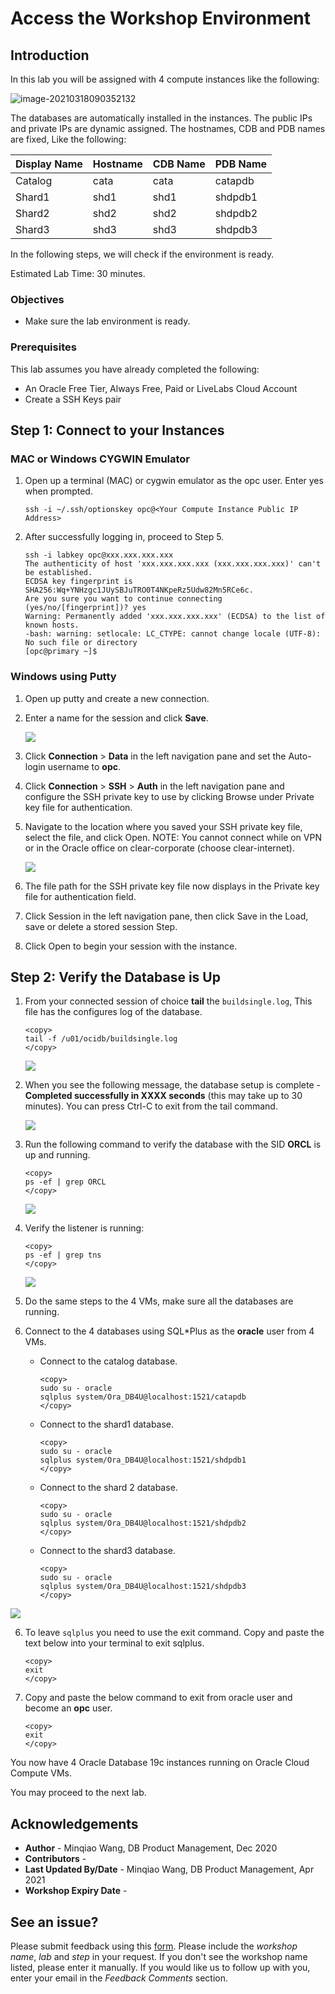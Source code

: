 # Access the Workshop Environment

## Introduction

In this lab you will be assigned with 4 compute instances like the following:

![image-20210318090352132](images/image-20210318090352132.png)

The databases are automatically installed in the instances. The public IPs and private IPs are dynamic assigned. The hostnames, CDB and PDB names are fixed, Like the following:

| Display Name | Hostname | CDB Name | PDB Name |
| ------------ | -------- | -------- | -------- |
| Catalog      | cata     | cata     | catapdb  |
| Shard1       | shd1     | shd1     | shdpdb1  |
| Shard2       | shd2     | shd2     | shdpdb2  |
| Shard3       | shd3     | shd3     | shdpdb3  |

In the following steps, we will check if  the environment is ready.

Estimated Lab Time: 30 minutes.

### Objectives

-   Make sure the lab environment is ready.

### Prerequisites

This lab assumes you have already completed the following:
- An Oracle Free Tier, Always Free, Paid or LiveLabs Cloud Account
- Create a SSH Keys pair



## **Step 1:** Connect to your Instances

### MAC or Windows CYGWIN Emulator

1.  Open up a terminal (MAC) or cygwin emulator as the opc user.  Enter yes when prompted.

    ````
    ssh -i ~/.ssh/optionskey opc@<Your Compute Instance Public IP Address>
    ````

2. After successfully logging in, proceed to Step 5.

    ```
    ssh -i labkey opc@xxx.xxx.xxx.xxx
    The authenticity of host 'xxx.xxx.xxx.xxx (xxx.xxx.xxx.xxx)' can't be established.
    ECDSA key fingerprint is SHA256:Wq+YNHzgc1JUySBJuTRO0T4NKpeRz5Udw82Mn5RCe6c.
    Are you sure you want to continue connecting (yes/no/[fingerprint])? yes
    Warning: Permanently added 'xxx.xxx.xxx.xxx' (ECDSA) to the list of known hosts.
    -bash: warning: setlocale: LC_CTYPE: cannot change locale (UTF-8): No such file or directory
    [opc@primary ~]$ 
    ```

    

### Windows using Putty

1.  Open up putty and create a new connection.

2.  Enter a name for the session and click **Save**.

    ![](./images/putty-setup.png " ")

3.  Click **Connection** > **Data** in the left navigation pane and set the Auto-login username to **opc**.

4.  Click **Connection** > **SSH** > **Auth** in the left navigation pane and configure the SSH private key to use by clicking Browse under Private key file for authentication.

5.  Navigate to the location where you saved your SSH private key file, select the file, and click Open.  NOTE:  You cannot connect while on VPN or in the Oracle office on clear-corporate (choose clear-internet).

    ![](./images/putty-auth.png " ")

6.  The file path for the SSH private key file now displays in the Private key file for authentication field.

7.  Click Session in the left navigation pane, then click Save in the Load, save or delete a stored session Step.

8.  Click Open to begin your session with the instance.

## **Step 2:** Verify the Database is Up

1.  From your connected session of choice **tail** the `buildsingle.log`, This file has the configures log of the database.

    ````
    <copy>
    tail -f /u01/ocidb/buildsingle.log
    </copy>
    ````
    ![](./images/tailOfBuildDBInstanceLog.png " ")

2.  When you see the following message, the database setup is complete - **Completed successfully in XXXX seconds** (this may take up to 30 minutes). You can press Ctrl-C to exit from the tail command.

    ![](./images/tailOfBuildDBInstanceLog_finished.png " ")

3.  Run the following command to verify the database with the SID **ORCL** is up and running.

    ````
    <copy>
    ps -ef | grep ORCL
    </copy>
    ````

    ![](./images/pseforcl.png " ")

4. Verify the listener is running:

    ````
    <copy>
    ps -ef | grep tns
    </copy>
    ````

    ![](./images/pseftns.png " ")

5.  Do the same steps to the 4 VMs, make sure all the databases are running. 

6. Connect to the 4 databases using SQL*Plus as the **oracle** user from 4 VMs.

    - Connect to the catalog database.

       ```
       <copy>
       sudo su - oracle
       sqlplus system/Ora_DB4U@localhost:1521/catapdb
       </copy>
       ```

       

    - Connect to the shard1 database.

       ```
       <copy>
       sudo su - oracle
       sqlplus system/Ora_DB4U@localhost:1521/shdpdb1
       </copy>
       ```

       

    - Connect to the shard 2 database.

       ```
       <copy>
       sudo su - oracle
       sqlplus system/Ora_DB4U@localhost:1521/shdpdb2
       </copy>
       ```

       

    - Connect to the shard3 database.

       ```
       <copy>
       sudo su - oracle
       sqlplus system/Ora_DB4U@localhost:1521/shdpdb3
       </copy>
       ```

       

![](./images/sqlplus_login_orclpdb.png " ")
    
6.  To leave `sqlplus` you need to use the exit command. Copy and paste the text below into your terminal to exit sqlplus.

    ````
    <copy>
    exit
    </copy>
    ````

7.  Copy and paste the below command to exit from oracle user and become an **opc** user.

    ````
    <copy>
    exit
    </copy>
    ````

You now have 4 Oracle Database 19c instances running on Oracle Cloud Compute VMs. 

You may proceed to the next lab.

## Acknowledgements
* **Author** - Minqiao Wang, DB Product Management, Dec 2020
* **Contributors** -  
* **Last Updated By/Date** - Minqiao Wang, DB Product Management, Apr 2021
* **Workshop Expiry Date** - 

## See an issue?
Please submit feedback using this [form](https://apexapps.oracle.com/pls/apex/f?p=133:1:::::P1_FEEDBACK:1). Please include the *workshop name*, *lab* and *step* in your request.  If you don't see the workshop name listed, please enter it manually. If you would like us to follow up with you, enter your email in the *Feedback Comments* section.

